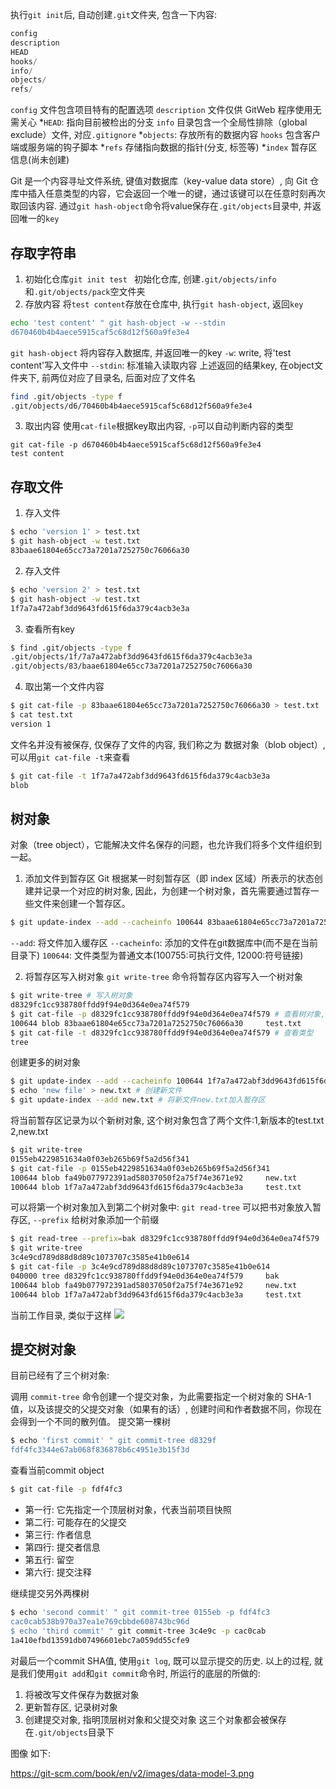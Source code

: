 

执行`git init`后, 自动创建`.git`文件夹, 包含一下内容:
```s
config
description
HEAD
hooks/
info/
objects/
refs/
```

`config` 文件包含项目特有的配置选项
`description` 文件仅供 GitWeb 程序使用无需关心
*`HEAD`: 指向目前被检出的分支
`info` 目录包含一个全局性排除（global exclude）文件, 对应`.gitignore`
*`objects`: 存放所有的数据内容
`hooks` 包含客户端或服务端的钩子脚本
*`refs` 存储指向数据的指针(分支, 标签等)
*`index` 暂存区信息(尚未创建)

Git 是一个内容寻址文件系统, 键值对数据库（key-value data store）, 向 Git 仓库中插入任意类型的内容，它会返回一个唯一的键，通过该键可以在任意时刻再次取回该内容. 通过`git hash-object`命令将value保存在`.git/objects`目录中, 并返回唯一的`key`


## 存取字符串
1. 初始化仓库`git init test `
初始化仓库, 创建`.git/objects/info`和`.git/objects/pack`空文件夹
2. 存放内容
将`test content`存放在仓库中, 执行`git hash-object`, 返回`key`
```sh
echo 'test content' " git hash-object -w --stdin
d670460b4b4aece5915caf5c68d12f560a9fe3e4
```
`git hash-object` 将内容存入数据库, 并返回唯一的key
`-w`: write, 将'test content'写入文件中
`--stdin`: 标准输入读取内容
上述返回的结果key, 在object文件夹下, 前两位对应了目录名, 后面对应了文件名
```sh
find .git/objects -type f
.git/objects/d6/70460b4b4aece5915caf5c68d12f560a9fe3e4
```
3. 取出内容
使用`cat-file`根据key取出内容, `-p`可以自动判断内容的类型
```
git cat-file -p d670460b4b4aece5915caf5c68d12f560a9fe3e4
test content
```

## 存取文件


1. 存入文件
```sh
$ echo 'version 1' > test.txt
$ git hash-object -w test.txt
83baae61804e65cc73a7201a7252750c76066a30
```
2. 存入文件
```sh
$ echo 'version 2' > test.txt
$ git hash-object -w test.txt
1f7a7a472abf3dd9643fd615f6da379c4acb3e3a
```
3. 查看所有key
```sh
$ find .git/objects -type f
.git/objects/1f/7a7a472abf3dd9643fd615f6da379c4acb3e3a
.git/objects/83/baae61804e65cc73a7201a7252750c76066a30
```

4. 取出第一个文件内容
```sh
$ git cat-file -p 83baae61804e65cc73a7201a7252750c76066a30 > test.txt
$ cat test.txt
version 1
```


文件名并没有被保存, 仅保存了文件的内容, 我们称之为 数据对象（blob object）,可以用`git cat-file -t`来查看
```sh
$ git cat-file -t 1f7a7a472abf3dd9643fd615f6da379c4acb3e3a
blob
```


## 树对象
对象（tree object），它能解决文件名保存的问题，也允许我们将多个文件组织到一起。 

1. 添加文件到暂存区
Git 根据某一时刻暂存区（即 index 区域）所表示的状态创建并记录一个对应的树对象, 因此，为创建一个树对象，首先需要通过暂存一些文件来创建一个暂存区。 
```sh
$ git update-index --add --cacheinfo 100644 83baae61804e65cc73a7201a7252750c76066a30 test.txt
```
`--add`: 将文件加入缓存区
`--cacheinfo`: 添加的文件在git数据库中(而不是在当前目录下)
`100644`: 文件类型为普通文本(100755:可执行文件, 12000:符号链接)

2. 将暂存区写入树对象
`git write-tree` 命令将暂存区内容写入一个树对象
```sh
$ git write-tree # 写入树对象
d8329fc1cc938780ffdd9f94e0d364e0ea74f579
$ git cat-file -p d8329fc1cc938780ffdd9f94e0d364e0ea74f579 # 查看树对象, -p自动判断为树对象
100644 blob 83baae61804e65cc73a7201a7252750c76066a30     test.txt
$ git cat-file -t d8329fc1cc938780ffdd9f94e0d364e0ea74f579 # 查看类型
tree
```

创建更多的树对象
```sh
$ git update-index --add --cacheinfo 100644 1f7a7a472abf3dd9643fd615f6da379c4acb3e3a test.txt # test.txt version2版本加入暂存区
$ echo 'new file' > new.txt # 创建新文件
$ git update-index --add new.txt # 将新文件new.txt加入暂存区
```
将当前暂存区记录为以个新树对象, 这个树对象包含了两个文件:1,新版本的test.txt 2,new.txt
```sh
$ git write-tree
0155eb4229851634a0f03eb265b69f5a2d56f341
$ git cat-file -p 0155eb4229851634a0f03eb265b69f5a2d56f341
100644 blob fa49b077972391ad58037050f2a75f74e3671e92     new.txt
100644 blob 1f7a7a472abf3dd9643fd615f6da379c4acb3e3a     test.txt
```

可以将第一个树对象加入到第二个树对象中:
`git read-tree` 可以把书对象放入暂存区, `--prefix` 给树对象添加一个前缀

```sh
$ git read-tree --prefix=bak d8329fc1cc938780ffdd9f94e0d364e0ea74f579
$ git write-tree
3c4e9cd789d88d8d89c1073707c3585e41b0e614
$ git cat-file -p 3c4e9cd789d88d8d89c1073707c3585e41b0e614
040000 tree d8329fc1cc938780ffdd9f94e0d364e0ea74f579     bak
100644 blob fa49b077972391ad58037050f2a75f74e3671e92     new.txt
100644 blob 1f7a7a472abf3dd9643fd615f6da379c4acb3e3a     test.txt
```
当前工作目录, 类似于这样
![](./Git原理-对象/)


## 提交树对象
目前已经有了三个树对象:


调用 `commit-tree` 命令创建一个提交对象，为此需要指定一个树对象的 SHA-1 值，以及该提交的父提交对象（如果有的话）,
创建时间和作者数据不同，你现在会得到一个不同的散列值。
提交第一棵树
```sh
$ echo 'first commit' " git commit-tree d8329f
fdf4fc3344e67ab068f836878b6c4951e3b15f3d
```
查看当前commit object
```sh
$ git cat-file -p fdf4fc3
```
- 第一行: 它先指定一个顶层树对象，代表当前项目快照
- 第二行: 可能存在的父提交
- 第三行: 作者信息
- 第四行: 提交者信息
- 第五行: 留空
- 第六行: 提交注释


继续提交另外两棵树
```sh
$ echo 'second commit' " git commit-tree 0155eb -p fdf4fc3
cac0cab538b970a37ea1e769cbbde608743bc96d
$ echo 'third commit' " git commit-tree 3c4e9c -p cac0cab
1a410efbd13591db07496601ebc7a059dd55cfe9
```

对最后一个commit SHA值, 使用`git log`, 既可以显示提交的历史.
以上的过程, 就是我们使用`git add`和`git commit`命令时, 所运行的底层的所做的:
1. 将被改写文件保存为数据对象
2. 更新暂存区, 记录树对象
3. 创建提交对象, 指明顶层树对象和父提交对象
这三个对象都会被保存在`.git/objects`目录下

图像 如下:


https://git-scm.com/book/en/v2/images/data-model-3.png